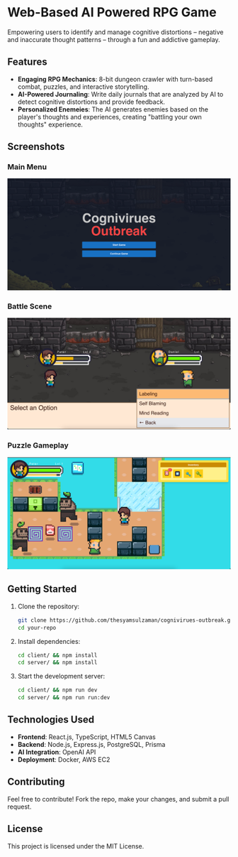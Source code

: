 # Web-Based AI Powered RPG Game

Empowering users to identify and manage cognitive distortions – negative and inaccurate thought patterns – through a fun and addictive gameplay.

## Features

- **Engaging RPG Mechanics**: 8-bit dungeon crawler with turn-based combat, puzzles, and interactive storytelling.
- **AI-Powered Journaling**: Write daily journals that are analyzed by AI to detect cognitive distortions and provide feedback.
- **Personalized Enemeies**: The AI generates enemies based on the player's thoughts and experiences, creating "battling your own thoughts" experience.

## Screenshots

### Main Menu

![Main Menu](./screenshots/main-menu.png)

### Battle Scene

![Battle Scene](./screenshots/battle.png)

### Puzzle Gameplay

![Puzzle Gameplay](./screenshots/puzzle.png)

## Getting Started

1. Clone the repository:
   ```sh
   git clone https://github.com/thesyamsulzaman/cognivirues-outbreak.git
   cd your-repo
   ```
2. Install dependencies:
   ```sh
   cd client/ && npm install
   cd server/ && npm install
   ```
3. Start the development server:
   ```sh
   cd client/ && npm run dev
   cd server/ && npm run run:dev
   ```

## Technologies Used

- **Frontend**: React.js, TypeScript, HTML5 Canvas
- **Backend**: Node.js, Express.js, PostgreSQL, Prisma
- **AI Integration**: OpenAI API
- **Deployment**: Docker, AWS EC2

## Contributing

Feel free to contribute! Fork the repo, make your changes, and submit a pull request.

## License

This project is licensed under the MIT License.
